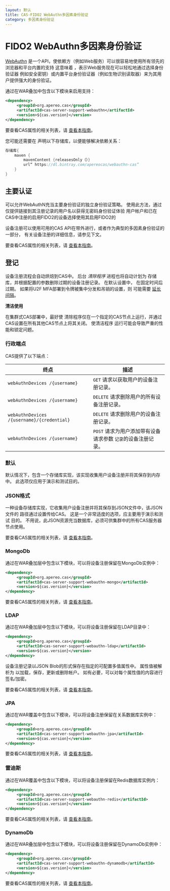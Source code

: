 ```yaml
---
layout: 默认
title: CAS-FIDO2 WebAuthn多因素身份验证
category: 多因素身份验证
---
```


# FIDO2 WebAuthn多因素身份验证

[WebAuthn](https://webauthn.io/) 是一个API，使依赖方（例如Web服务）可以很容易地使用所有领先的浏览器和平台内置的支持 这意味着 ，表示Web服务现在可以轻松地通过选择身份验证器 例如安全密钥）或内置平台身份验证器（例如生物识别读取器）来为其用户提供强大的身份验证。

通过在WAR叠加中包含以下模块来启用支持：

```xml
<dependency>
     <groupId>org.apereo.cas</groupId>
     <artifactId>cas-server-support-webauthn</artifactId>
     <version>${cas.version}</version>
</dependency>
```

要查看CAS属性的相关列表，请 [查看本指南](../configuration/Configuration-Properties.html#fido2-webauthn)。

您可能还需要在 声明以下存储库，以便能够解决依赖关系：

```groovy       
存储库{
    maven { 
        mavenContent {releasesOnly（）}
        url“ https://dl.bintray.com/apereocas/webauthn-cas” 
    }
}
```

## 主要认证

可以允许WebAuthN充当主要身份验证的独立身份验证策略。 使用此方法，通过仅提供链接到其注册记录的用户名以获得无密码身份验证体验 用户帐户和已在CAS中注册的启用FIDO2的设备选择使用其启用FIDO2的

设备注册可以使用可用的CAS API在带外进行，或者作为典型的多因素身份验证的一部分， 有关设备注册的详细信息，请参见下文。

要查看CAS属性的相关列表，请 [查看本指南](../configuration/Configuration-Properties.html#fido2-webauthn)。

## 登记

设备注册流程会自动烘焙到CAS中。 后台 *清除程序* 进程也将自动计划为 存储库，并根据配置的参数删除过期的设备注册记录。 在默认设置中， 在固定时间后过期。 如果将U2F MFA部署到令牌被集中分发和吊销的设置，则 可能需要 [延长间隔](../configuration/Configuration-Properties.html#fido2-webauthn)。

<div class="alert alert-warning"><strong>清洁使用</strong><p>在集群式CAS部署中，最好使 
清除程序仅在一个指定的CAS节点上运行，并通过CAS设置在所有其他CAS节点上将其关闭。 使清洁程序 
运行可能会导致严重的性能和锁定问题。</p></div>

### 行政端点

CAS提供了以下端点：

| 终点                                         | 描述                                  |
| ------------------------------------------ | ----------------------------------- |
| `webAuthnDevices /{username}`              | `GET` 请求以获取用户的设备注册记录。               |
| `webAuthnDevices /{username}`              | `DELETE` 请求删除用户的所有设备注册记录。           |
| `webAuthnDevices /{username}/{credential}` | `DELETE` 请求删除用户的设备注册记录。             |
| `webAuthnDevices /{username}`              | `POST` 请求为用户添加带有设备请求参数 `记录`的设备注册记录。 |

### 默认

默认情况下，包含一个存储库实现，该实现收集用户设备注册并将其保存到内存中。 此选项仅应用于演示和测试目的。

### JSON格式

一种设备存储库实现，它收集用户设备注册并将其保存到JSON文件中，该JSON文件的 路径通过设置传给CAS。 这是一个非常适度的选项，应主要用于演示和测试 目的。 不用说，此JSON资源充当数据库，必须可供集群中的所有CAS服务器节点使用。

要查看CAS属性的相关列表，请 [查看本指南](../configuration/Configuration-Properties.html#fido2-webauthn-json)。

### MongoDb

通过在WAR叠加层中包含以下模块，可以将设备注册保留在MongoDb实例中：

```xml
<dependency>
     <groupId>org.apereo.cas</groupId>
     <artifactId>cas-server-support-webauthn-mongo</artifactId>
     <version>${cas.version}</version>
</dependency>
```

要查看CAS属性的相关列表，请 [查看本指南](../configuration/Configuration-Properties.html#fido2-webauthn-mongodb)。

### LDAP

通过在WAR叠加层中包含以下模块，可以将设备注册保留在LDAP目录中：

```xml
<dependency>
     <groupId>org.apereo.cas</groupId>
     <artifactId>cas-server-support-webauthn-ldap</artifactId>
     <version>${cas.version}</version>
</dependency>
```

设备注册记录以JSON Blob的形式保存在指定的可配置多值属性中。 属性值被解析为 以加载，保存，更新或删除帐户。 如有必要，可以对每个属性值的内容进行签名/加密。

要查看CAS属性的相关列表，请 [查看本指南](../configuration/Configuration-Properties.html#fido2-webauthn-ldap)。

### JPA

通过在WAR覆盖中包含以下模块，可以将设备注册保留在关系数据库实例中：

```xml
<dependency>
     <groupId>org.apereo.cas</groupId>
     <artifactId>cas-server-support-webauthn-jpa</artifactId>
     <version>${cas.version}</version>
</dependency>
```

要查看CAS属性的相关列表，请 [查看本指南](../configuration/Configuration-Properties.html#fido2-webauthn-jpa)。

### 雷迪斯

通过在WAR覆盖中包含以下模块，可以将设备注册保留在Redis数据库实例内：

```xml
<dependency>
     <groupId>org.apereo.cas</groupId>
     <artifactId>cas-server-support-webauthn-redis</artifactId>
     <version>${cas.version}</version>
</dependency>
```

要查看CAS属性的相关列表，请 [查看本指南](../configuration/Configuration-Properties.html#fido2-webauthn-redis)。

### DynamoDb

通过在WAR叠加层中包含以下模块，可以将设备注册保留在DynamoDb实例中：

```xml
<dependency>
     <groupId>org.apereo.cas</groupId>
     <artifactId>cas-server-support-webauthn-dynamodb</artifactId>
     <version>${cas.version}</version>
</dependency>
```

要查看CAS属性的相关列表，请 [查看本指南](../configuration/Configuration-Properties.html#fido2-webauthn-dynamodb)。
